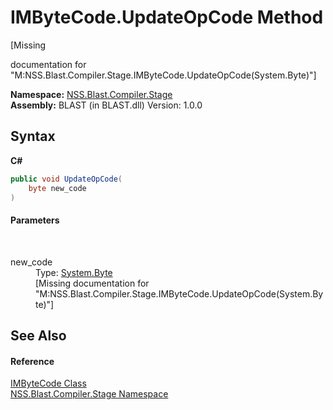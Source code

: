 # IMByteCode.UpdateOpCode Method 
 

\[Missing <summary> documentation for "M:NSS.Blast.Compiler.Stage.IMByteCode.UpdateOpCode(System.Byte)"\]

**Namespace:**&nbsp;<a href="N_NSS_Blast_Compiler_Stage">NSS.Blast.Compiler.Stage</a><br />**Assembly:**&nbsp;BLAST (in BLAST.dll) Version: 1.0.0

## Syntax

**C#**<br />
``` C#
public void UpdateOpCode(
	byte new_code
)
```


#### Parameters
&nbsp;<dl><dt>new_code</dt><dd>Type: <a href="https://docs.microsoft.com/dotnet/api/system.byte" target="_blank" rel="noopener noreferrer">System.Byte</a><br />\[Missing <param name="new_code"/> documentation for "M:NSS.Blast.Compiler.Stage.IMByteCode.UpdateOpCode(System.Byte)"\]</dd></dl>

## See Also


#### Reference
<a href="T_NSS_Blast_Compiler_Stage_IMByteCode">IMByteCode Class</a><br /><a href="N_NSS_Blast_Compiler_Stage">NSS.Blast.Compiler.Stage Namespace</a><br />